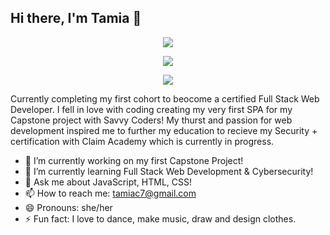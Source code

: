 ## Hi there, I'm Tamia 👋

<p align="center">
  <img src="https://readme-typing-svg.demolab.com/?lines=Full+Stack+Developer;Creative+Coder;Lifelong+Learner&center=true&width=440&height=45&color=F7AF3E&vCenter=true&pause=1000&size=22" />
</p>

<p align="center"> <img src="https://img.shields.io/badge/-Node.js-black?style=flat-square&logo=node.js"/></p>
<p align="center"> <img src="[https://img.shields.io/badge/-Node.js-black?style=flat-square&logo=node.js"/></p>

Currently completing my first cohort to beocome a certified Full Stack Web Developer. I fell in love with coding creating my very first SPA for my Capstone project with Savvy Coders! My thurst and passion for web development inspired me to further my education to recieve my Security + certification with Claim Academy which is currently in progress.

- 🔭 I’m currently working on my first Capstone Project!
- 🌱 I’m currently learning Full Stack Web Development & Cybersecurity!
- 💬 Ask me about JavaScript, HTML, CSS!
- 📫 How to reach me: tamiac7@gmail.com
- 😄 Pronouns: she/her
- ⚡ Fun fact: I love to dance, make music, draw and design clothes.
  
